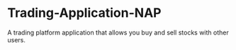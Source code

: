 # Trading-Application-NAP

A trading platform application that allows you buy and sell stocks with other users.
